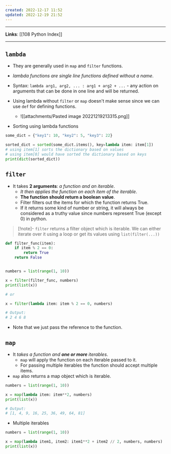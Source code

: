 ```yaml
---
created: 2022-12-17 11:52
updated: 2022-12-19 21:52
---
```

---
**Links**: [[108 Python Index]]

---
## `lambda`
- They are generally used in `map` and `filter` functions.
- *lambda functions are single line functions defined without a name*.
- Syntax: `lambda arg1, arg2, ... : arg1 + arg2 + ...` - any action on arguments that can be done in one line and will be returned.
- Using lambda without `filter` or `map` doesn't make sense since we can use `def` for defining functions.
	- ![[attachments/Pasted image 20221219213315.png]]

- Sorting using lambda functions

```python
some_dict = {"key1": 10, "key2": 5, "key3": 22}

sorted_dict = sorted(some_dict.items(), key=lambda item: item[1])
# using item[1] sorts the dictionary based on values
# using item[0] would have sorted the dictionary based on keys
print(dict(sorted_dict))
```

## `filter`
- It takes **2 arguments**: *a function and an iterable*. 
	- *It then applies the function on each item of the iterable*.
	- **The function should return a boolean value**.
	- Filter filters out the items for which the function returns True.
	- If it returns some kind of number or string, it will always be considered as a truthy value since numbers represent True (except 0) in python.

> [!note]- `filter` returns a filter object which is iterable.
> We can either iterate over it using a loop or get its values using `list(filter(...))`

```python
def filter_func(item):
    if item % 2 == 0:
        return True
    return False


numbers = list(range(1, 10))

x = filter(filter_func, numbers)
print(list(x))

# or

x = filter(lambda item: item % 2 == 0, numbers)

# Output:
# 2 4 6 8
```

- Note that we just pass the reference to the function.

## `map`
- It *takes a function and **one or more** iterables*. 
	- `map` will apply the function on each iterable passed to it.
	- For passing multiple iterables the function should accept multiple items.
- `map` also returns a map object which is iterable.

```python
numbers = list(range(1, 10))

x = map(lambda item: item**2, numbers)
print(list(x))

# Output:
# [1, 4, 9, 16, 25, 36, 49, 64, 81]
```

- Multiple iterables
```python
numbers = list(range(1, 10))

x = map(lambda item1, item2: item1**2 + item2 // 2, numbers, numbers)
print(list(x))
```
